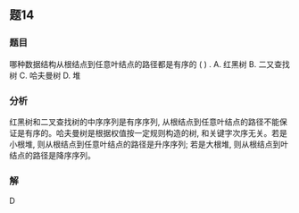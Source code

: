 ## 题14
### 题目
哪种数据结构从根结点到任意叶结点的路径都是有序的 ( ) .
A. 红黑树 B. 二又查找树 C. 哈夫曼树 D. 堆
### 分析
红黑树和二叉查找树的中序序列是有序序列, 从根结点到任意叶结点的路径不能保证是有序的。哈夫曼树是根据权值按一定规则构造的树, 和关键字次序无关。若是小根堆, 则从根结点到任意叶结点的路径是升序序列; 若是大根堆, 则从根结点到叶结点的路径是降序序列。
### 解
D